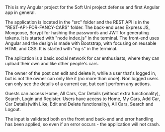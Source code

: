 This is my Angular project for the Soft Uni project defense and first Angular app in general.

The application is located in the "src" folder and the REST API is in the "REST-API-FOR-FANCY-CARS" folder.
The back-end uses Express JS, Mongoose, Bcrypt for hashing the passwords and JWT for generating tokens. It is started with "node index.js" in the terminal.
The front-end uses Angular and the design is made with Bootstrap, with focusing on reusable HTML and CSS. It is started with "ng s" in the terminal.

The aplication is a basic social network for car enthusiasts, where they can upload their own and like other people's cars.

The owner of the post can edit and delete it, while a user that's logged in, but is not the owner can only like it (no more than once).
Non logged users can only see the details of a current car, but can't perform any actions.

Guests can access Home, All Cars, Car Details (without extra functionality), Search, Login and Register.
Users have access to Home, My Cars, Add Car, Car Details(with Like, Edit and Delete functionality), All Cars, Search and Logout.

The input is validated both on the front and back-end and error handling has been applied, so even if an error occurs - the application will not crash.

